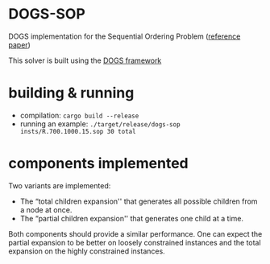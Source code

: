 # DOGS-SOP

DOGS implementation for the Sequential Ordering Problem ([reference paper](https://www.researchgate.net/publication/343267812_Tree_search_for_the_Sequential_Ordering_Problem))

This solver is built using the [DOGS framework](https://github.com/librallu/dogs)

# building & running

- compilation: `cargo build --release`
- running an example: `./target/release/dogs-sop insts/R.700.1000.15.sop 30 total`


# components implemented

Two variants are implemented:
 - The “total children expansion'' that generates all possible children from a node at once.
 - The “partial children expansion'' that generates one child at a time.

Both components should provide a similar performance. One can expect the partial expansion to be better on loosely constrained instances and the total expansion on the highly constrained instances.